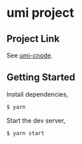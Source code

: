 # umi project

## Project Link
See [umi-cnode](https://guoqirong.github.io/umi-cnode/).


## Getting Started

Install dependencies,

```bash
$ yarn
```

Start the dev server,

```bash
$ yarn start
```
